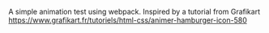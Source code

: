A simple animation test using webpack. Inspired by a tutorial from Grafikart https://www.grafikart.fr/tutoriels/html-css/animer-hamburger-icon-580 